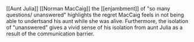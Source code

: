 [[Aunt Julia]] [[Norman MacCaig]]
the [[enjambment]] of "so many questions/ unanswered" highlights the regret MacCaig feels in not being able to undertsand his aunt while she was alive. Furthermore, the isolation of "unanswered" gives a vivid sense of his isolation from aunt Julia as a result of the communication barrier.